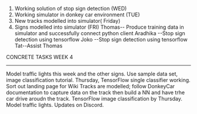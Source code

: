 1) Working solution of stop sign detection (WED)
2) Working simulator in donkey car environment (TUE)
3) New tracks modelled into simulator( Friday)
4) Signs modelled into simulator (FRI)
Thomas-- Produce training data in simulator and successfully connect python client 
Aradhika --Stop sign detection using tensorflow
Joko --Stop sign detection using tensorflow
Tat--Assist Thomas

CONCRETE TASKS WEEK 4
_____________________________________________
Model traffic lights this week and the other signs.
Use sample data set, image classification tutorial.
Thursday, TensorFlow single classifier working.
Sort out landing page for Wiki
Tracks are modelled; follow DonkeyCar documentation to capture data on the track
then build a NN and have trhe car drive aroudn the track.
TensorFlow image classification by Thursday.
Model traffic lights.
Updates on Discord.